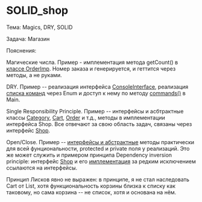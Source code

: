 # SOLID_shop
Тема: Magics, DRY, SOLID

Задача: Магазин

Пояснения:

Магические числа. Пример - имплементация метода getCount() в [классе OrderImp](https://github.com/bojark/JavaPatternsHomework4/blob/fd526c0d2408f85351f56067d903840f3b6ba162/src/main/java/classes/OrderImp.java#L11). Номер заказа и генерируется, и геттится через методы, а не руками.

DRY. Пример -- реализация интерфейса [ConsoleInterface](https://github.com/Dmitry1402/SOLID_shop/blob/main/src/classes/ConsoleInterfaceImp.java#L1-L33), реализация [списка команд](https://github.com/Dmitry1402/SOLID_shop/blob/main/src/classes/Commands.java) через Enum и доступ к нему по методу [commands()](https://github.com/Dmitry1402/SOLID_shop/blob/2efe24bbab04c06900f8ecadd0d301fb868f58f0/src/classes/Main.java#L80) в Main.

Single Responsibility Principle. Пример -- интерфейсы и асбтрактные классы [Category](https://github.com/Dmitry1402/SOLID_shop/blob/main/src/abstracts/Category.java), [Cart](https://github.com/Dmitry1402/SOLID_shop/blob/main/src/abstracts/Cart.java), [Order](https://github.com/Dmitry1402/SOLID_shop/blob/main/src/abstracts/Order.java) и т.д., методы в имплементации интерфейса Shop. Все отвечают за свою область задач, связаны через интерфейс [Shop](https://github.com/Dmitry1402/SOLID_shop/blob/main/src/abstracts/Shop.java).

Open/Close. Пример -- [интерфейсы и абстрактные](https://github.com/Dmitry1402/SOLID_shop/tree/main/src/abstracts) методы практически для всей фунциональности, protected и private поля у реализаций. Это же может служить и примером принципа Dependency inversion principle: интерфейс [Shop](https://github.com/Dmitry1402/SOLID_shop/blob/main/src/abstracts/Shop.java) и его [имплементация](https://github.com/Dmitry1402/SOLID_shop/blob/main/src/classes/ShopImp.java) за редким исключением ссылаются на интерфейсы.

Принцип Лисков явно не выражен: в принципе, я не стал наследовать Cart от List, хотя функциональность корзины близка к списку как таковому, но сама корзина -- не список, хотя и основана на нём.

